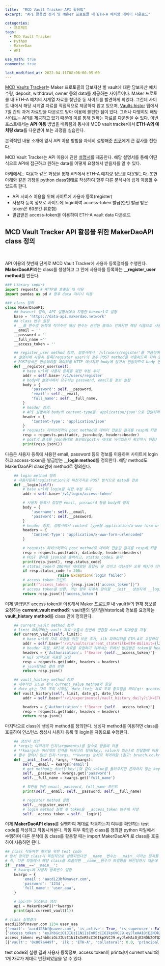 ```yaml
---
title:  "MCD Vault Tracker API 활용법"
excerpt: "API 활용법 정리 및 Maker 프로토콜 내 ETH-A 예치량 데이터 다운로드"

categories:
  - 프로젝트
tags:
  - MCD Vault Tracker
  - Python
  - MakerDao
  - API

use_math: true
comments: true

last_modified_at: 2022-04-11T08:06:00-05:00
---
```


[MCD Vaults Tracker](https://beta.mcdstate.info/)는 Maker 프로토콜의 담보자산 별 vault에 대한 담보자산 예치 수량, deposit, withdrawl, owner 등의 data를 제공하는 사이트이다. Maker 프로토콜 내 ETH-A 예치의 시계열 자료를 찾던중 동 사이트를 발견하게 되었다. 그런데 사이트 내에서 해당 시계열 자료를 직접적으로 제공하지 않고 있으며, [Vaults histor](https://beta.mcdstate.info/history) 탭에서 7일 간의 과거 자료만을 다운로드 받아 이용에 불편한 점이 있다. 그러나 다행히도 해당 사이트는 API를 제공하고 있기 때문에 이를 통해 원하는 자료를 다운받을 수 있다. 이번 포스트에서는 **API 이용** 방법을 배워봄과 동시에 MCD vault tracker에서 **ETH-A의 예치량 data**를 다운받아 보는 과정을 실습한다.

본격적인 내용 소개에 앞서 API 이용 방법을 자세히 설명해준 [친구](https://fransoaardi.github.io/)에게 큰 감사를 전한다.

MCD Vault Tracker는 API 이용에 관한 [설명서](https://data-api.makerdao.network/redoc)를 제공한다. 해당 설명서를 통해 어떤식으로 API에 접근하고 원하는 data를 어떻게 요청해서 받을지를 알 수 있다. 

아래에서는 다음과 같은 과정을 통해 API에서  ETH-A 예치량 정보를 다운받는다. 또한 아래와 같은 과정을 python class형태로 작성하여 향후 다른 분석시에 쉽게 이용할 수 있도록 한다.

- API 서비스 이용을 위해 사이트에 사용자 등록(register)
- 사용자 등록 정보로 사이트에 login하여 access-token 발급(한번 발급 받은 token은 60분간 유효함)
- 발급받은 access-token을 이용하여 ETH-A vault data 다운로드

## MCD Vault Tracker API 활용을 위한 MakerDaoAPI class 정의 
<br>

API 이용의 첫번째 단계로 MCD Vault Tracker에 사용자 등록절차를 수행한다. **MakerDaoAPI**라는 class를 생성하고 그 안에 사용자를 등록하는 **__register_user method**를 만든다. 

```python
### Library import
import requests # HTTP를 호출할 때 이용
import pandas as pd # 향후 data 처리시 이용

### class 정의
class MakerDaoAPI:
    ## baseurl 정의, API 설명서에서 지정한 baseurl로 설정
    base = 'https://data-api.makerdao.network'
    ## class 변수 설정
    # __를 변수명 왼쪽에 적어주면 해당 변수는 선언된 클래스 안에서만 해당 이름으로 사용가능. 외부 모듈안에서는 __email, __password 등의 변수 사용이 불가
    __email = ''
    __password = ''
    __full_name =''
    __access_token = ''

    ## register_user method 정의, 설명서에서 '/vl/users/register'를 이용하여 사용자 등록하도록 되어있음
    # 설명서에 사용자 등록(register user)의 경우 POST method를 이용하도록 되어 있음.
    # POST방식은 전송해야할 데이터를 HTTP 메시지의 body에 담아서 전달하므로 body 변수안에 설명서에서 요구하는 정보를 담아야함
    def __register_user(self):
        # base url에 사용자 등록을 위한 부분 추가
        addr = self.base+'/v1/users/register'
        # body에 설명서에서 요구하는 password, email등 정보 설정
        body = {
            'password': self.__password,
            'email': self.__email,
            'full_name': self.__full_name,
        }
        # header 정의.
        # API 설명서에 body의 content-type을 'application/json'으로 전달하라고 명시되어 있음
        header = {
            'Content-Type': 'application/json'
        }
        # requests 라이브러리의 post method로 데이터 전송한 결과를 resp에 저장
        resp = requests.post(addr, json=body, headers=header)
        # post의 결과를 json형태로 프린트(post가 제대로 되어있는지 확인하기 위함) 
        print(resp.json())
```

다음은 사용자 등록에 사용한 email, password 등의 정보를 이용하여 사이트에 login 하고 access-token을 발급받는 **__login method**를 정의한다. 해당 method도 MakerDaoAPI class안에 method로 정의한다.

```python
    ## login method 정의
    # 사용자등록(registration)과 마찬가지로 POST 방식으로 data를 전송
    def __login(self):
        # base url에 login을 위한 부분 추가
        addr = self.base+'/v1/login/access-token'

        # 사용자 등록시 설정한 email, password 등을 body에 정의
        body = {
            'username': self.__email,
            'password': self.__password,
        }
        # header 정의, 설명서에서 content type을 application/x-www-form-urlencoded로 할 것을 요구
        headers = {
            'Content-Type': 'application/x-www-form-urlencoded'
        }

        # requests 라이브러리의 post method로 데이터 전송한 결과를 resp에 저장 
        resp = requests.post(addr, data=body, headers=headers)
        # POST 결과를 json으로 출력하고, status_code도 출력
        print(resp.json(), resp.status_code)
        # status_code가 200이면 제대로된 응답이 온 것이고 아닌경우 오류 메시지 띄우기
        if resp.status_code != 200:
                        raise Exception('login failed')
        # access token 프린트
        print(f"access_token: {resp.json()['access_token']}")
        # access token을 반환. 이는 향후 뒤에서 정의할 __init__ 생성자에 __login method 실행으로 token값을 저장해 놓기 위함
        return resp.json()['access_token'] 
```

이제 발급받은 access token을 이용해서 Maker 프로토콜 내 vault들의 현재 정보를 요청하는 **current_vault method**와 vault들의 일자별(historical) 정보를 요청하는 **vault_history method**를 class 안에 정의한다. 

```python
    ## current_vault method 정의
    # limit 파라미터는 vault 자료 호출시 한번에 반환할 data의 최대량을 지정 
    def current_vault(self, limit):
        # base url에 자료 요청을 위한 부분 추가, ilk 파라미터를 ETH-A로 고정하여 ETH-A vault 자료만 요청
        addr = self.base+f'/v1/vaults/current_state?ilk=ETH-A&limit={limit}'
        # header 지정, API에 자료를 요청하기 위해서는 위에서 발급받은 token을 header에 포함해야함
        headers = {'Authorization': f"Bearer {self.__access_token}"}
        # GET 방식으로 자료를 요청
        resp = requests.get(addr, headers = headers)
        # json형태로 결과 반환
        return resp.json()

    ## vault_history method 정의
    # 세부적인 코드는 위의 current_value method와 동일
    # date_gt는 자료 조회 시작일, date_lte는 자료 조회 종료일을 의미(gt: greater than, lte: less than or equal 임에 유의) 
    def vault_history(self, limit, date_gt, date_lte):
        addr = self.base+f'/v1/experimental/vault_history_daily?ilk=ETH-A&limit={limit}&date_gt={date_gt}&date_lte={date_lte}'

        headers = {'Authorization': f"Bearer {self.__access_token}"}
        resp = requests.get(addr, headers = headers)
        return resp.json()
```

마지막으로 class에 생성자 method를 정의한다. 생성자 method를 이용하면 class를 호출하여 인스턴스 생성시 사용자 등록 및 login을 자동으로 수행한다.     

```python
    ## 생성자 정의
    # *args는 여려개의 인자(arguments)를 함수로 받을때 이용
    # **kwargs는 여러개의 인자를 딕셔너리 형태(key, value가 있는)로 전달할때 이용
    # 함수 정의시 일반 인자-*args, **kwargs 순서로 적어야함.(참고: brunch.co.kr/@princox/180)
    def __init__(self, *args, **kwargs):
        self.__email = kwargs['email']
        # get method는 dict['key']와 같이 value를 돌려주지만 존재하지 않는 key를 입력할때 오류를 내지않고 'none'을 반환
        self.__password = kwargs.get('password')
        self.__full_name = kwargs.get('full_name')

        # 확인을 위한 email, password, full_name 프린트
        print(self.__email, self.__password, self.__full_name)

        # register method 실행
        self.__register_user()
        # login method 실행 후 token을 __access_token 변수에 저장
        self.__access_token = self.__login()

```

이제 **MakerDaoAPI class**를 실행하여 제대로 작동하는지 여부를 확인하는 test code를 작성하고 작동시켜본다. 작동 여부 확인은 class를 정의한 python 파일에서 수행하며 다른 분석에 동 class를 활용할 때는 import MakerDaoAPI 로 class를 호출하여 사용하면 된다.

``` python
## class 작동여부 확인을 위한 test code
# 앞서 정의한 class가 독립적으로 실행되었다면 __name__변수는 __main__이라는 문자를 바인딩하지만 다른 파일에 임포트된 경우에는 자신의 파일명을 바인딩한다.
# 즉, 다른 파일에서 해당 class를 호출하면 __name__변수가 파일명을 바인딩하기 때문에 아래와 같은 test code는 작동하지 않는다. 
if __name__=='__main__':
    # kwargs에 사용자 등록변수 설정
    kwargs = {
        'email': 'aacd123bf@naver.com',
        'password': '1234',
        'full_name': 'user_aaa',
    }

    # api라는 인스턴스 생성
    api = MakerDaoAPI(**kwargs)
    print(api.current_vault(1))

# class 실행결과
aacd123bf@naver.com 1234 user_aaa
{'email': 'aacd123bf@naver.com', 'is_active': True, 'is_superuser': False, 'full_name': 'user_aaa', 'id': 34}
{'access_token': 'eyJhbGciOiJIUzI1NiIsInR5cCI6IkpXVCJ9.eyJleHAiOjE2NDk2OTQ2MDEsInN1YiI6IjM0In0.0xoPyMswnq5W9Hjeyjqk_VVc56JdcWWpdHYq5zbJjog', 'token_type': 'bearer'} 200
access_token: eyJhbGciOiJIUzI1NiIsInR5cCI6IkpXVCJ9.eyJleHAiOjE2NDk2OTQ2MDEsInN1YiI6IjM0In0.0xoPyMswnq5W9Hjeyjqk_VVc56JdcWWpdHYq5zbJjog
[{'vault': '0x007a449f', 'ilk': 'ETH-A', 'collateral': 0.0, 'principal': 0.0, 'paid_fees': 50.693006, 'debt': 0.0, 'accrued_fees': 0.0, 'osm_price': 3040.0, 'mkt_price': 3039.6210911565927, 'ratio': 1.45, 'liquidation_price': None, 'available_debt': 0.0, 'available_collateral': 0.0, 'owner': None, 'ds_proxy': None, 'urn': '0x007a449f73ffdb1ca215572062c653d119c02c65', 'art': 0, 'block_created': 11080251, 'time_created': '2020-10-18T13:43:12', 'last_block': 14565131, 'last_time': '2022-04-11T15:12:48'}]
```

test code의 실행 결과 사용자 등록정보, access token이 print되며 current vault의 1개 자료가 제대로 반환되었음을 알 수 있다. 